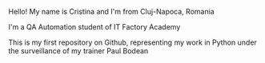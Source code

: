 Hello! My name is Cristina and I'm from Cluj-Napoca, Romania

I'm a QA Automation student of IT Factory Academy

This is my first repository on Github, representing my work in Python under the surveillance of my trainer Paul Bodean
